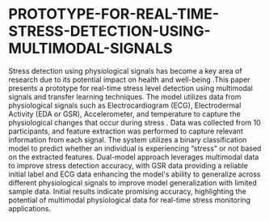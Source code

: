 # PROTOTYPE-FOR-REAL-TIME-STRESS-DETECTION-USING-MULTIMODAL-SIGNALS
Stress detection using physiological signals has become a key area of research due to its potential impact on health and well-being .This paper presents a prototype for real-time stress level detection using multimodal signals and transfer learning techniques. The model utilizes data from physiological signals such as Electrocardiogram (ECG), Electrodermal Activity (EDA or GSR), Accelerometer, and temperature to capture the physiological changes that occur during stress . Data was collected from 10 participants, and feature extraction was performed to capture relevant information from each signal. The system utilizes a binary classification model to predict whether an individual is experiencing “stress” or not based on the extracted features. Dual-model approach leverages multimodal data to improve stress detection accuracy, with GSR data providing a reliable initial label and ECG data enhancing the model's ability to generalize across different physiological signals to improve model generalization with limited sample data. Initial results indicate promising accuracy, highlighting the potential of multimodal physiological data for real-time stress monitoring applications.
